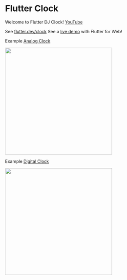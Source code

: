 # Flutter Clock

Welcome to Flutter DJ Clock!
[YouTube](https://youtu.be/4qPSyzGeOeg)

See [flutter.dev/clock](https://flutter.dev/clock) 
See a [live demo](https://maryx.github.io/flutter_clock) with Flutter for Web!

Example [Analog Clock](analog_clock)

<img src='analog_clock/analog.gif' width='350'>

Example [Digital Clock](digital_clock)

<img src='digital_clock/digital.gif' width='350'>
